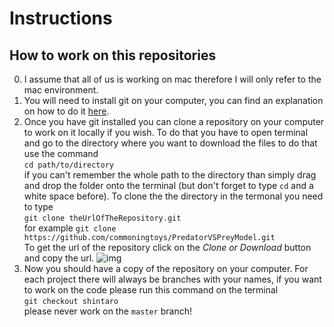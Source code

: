 # Instructions
## How to work on this repositories

0. I assume that all of us is working on mac therefore I will only refer to the mac environment.
1. You will need to install git on your computer, you can find an explanation on how to do it [here](https://git-scm.com/book/en/v2/Getting-Started-Installing-Git).
2. Once you have git installed you can clone a repository on your computer to work on it locally if you wish. To do that you have to open terminal and go to the directory where you want to download the files to do that use the command<br>
```cd path/to/directory```<br>
if you can't remember the whole path to the directory than simply drag and drop the folder onto the terminal (but don't forget to type `cd` and a white space before). To clone the the directory in the termonal you need to type<br>
```git clone theUrlOfTheRepository.git```<br>
for example ```git clone https://github.com/commoningtoys/PredatorVSPreyModel.git```<br>
To get the url of the repository click on the _Clone or Download_ button and copy the url.
![img](https://user-images.githubusercontent.com/17408277/34766799-f76d4f76-f5f5-11e7-9970-10789494ef05.png)
3. Now you should have a copy of the repository on your computer. For each project there will always be branches with your names, if you want to work on the code please run this command on the terminal <br>
`git checkout shintaro`<br>
please never work on the `master` branch!

